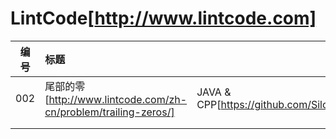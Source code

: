 # LintCode[http://www.lintcode.com]

| 编号   | 标题                                       | 语言                                       |
| ---- | :--------------------------------------- | ---------------------------------------- |
| 002  | 尾部的零[http://www.lintcode.com/zh-cn/problem/trailing-zeros/] | JAVA & CPP[https://github.com/Silocean/LintCode/tree/master/002%20%E5%B0%BE%E9%83%A8%E7%9A%84%E9%9B%B6] |
|      |                                          |                                          |
|      |                                          |                                          |

